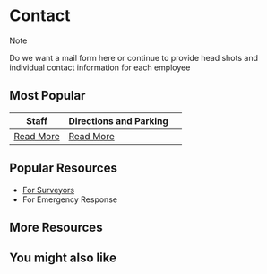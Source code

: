 # Contact

> [!NOTE]
> Do we want a mail form here or continue to provide head shots and individual contact information for each employee

## Most Popular

| Staff | Directions and Parking | |
|----------|----------|----------|
| [Read More](level-1/staff.md) | [Read More](level-1/directions-and-parking.md) | |

## Popular Resources

- [For Surveyors](level-1/for-surveyors.md)
- For Emergency Response

## More Resources

## You might also like

